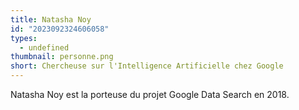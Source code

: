 ```yaml
---
title: Natasha Noy
id: "2023092324606058"
types:
  - undefined
thumbnail: personne.png
short: Chercheuse sur l'Intelligence Artificielle chez Google
---
```


Natasha Noy est la porteuse du projet Google Data Search en 2018.
